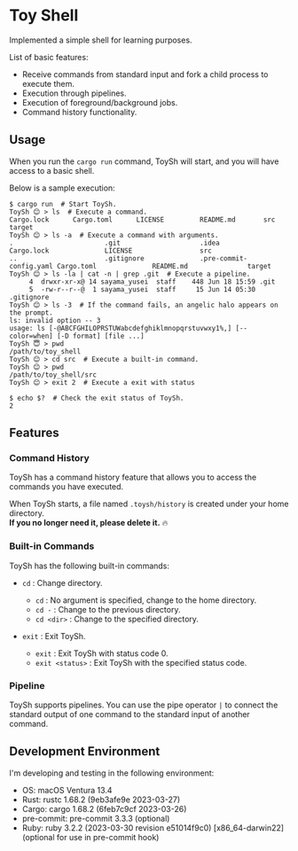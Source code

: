 # Toy Shell

Implemented a simple shell for learning purposes.

List of basic features:

- Receive commands from standard input and fork a child process to execute them.
- Execution through pipelines.
- Execution of foreground/background jobs.
- Command history functionality.

## Usage

When you run the `cargo run` command, ToySh will start, and you will have access to a basic shell.

Below is a sample execution:

```shell
$ cargo run  # Start ToySh.
ToySh 😊 > ls  # Execute a command.
Cargo.lock      Cargo.toml      LICENSE         README.md       src             target
ToySh 😊 > ls -a  # Execute a command with arguments.
.                       .git                    .idea                   Cargo.lock              LICENSE                 src
..                      .gitignore              .pre-commit-config.yaml Cargo.toml              README.md               target
ToySh 😊 > ls -la | cat -n | grep .git  # Execute a pipeline.
     4  drwxr-xr-x@ 14 sayama_yusei  staff    448 Jun 18 15:59 .git
     5  -rw-r--r--@  1 sayama_yusei  staff     15 Jun 14 05:30 .gitignore
ToySh 😊 > ls -3  # If the command fails, an angelic halo appears on the prompt.
ls: invalid option -- 3
usage: ls [-@ABCFGHILOPRSTUWabcdefghiklmnopqrstuvwxy1%,] [--color=when] [-D format] [file ...]
ToySh 😇 > pwd
/path/to/toy_shell
ToySh 😊 > cd src  # Execute a built-in command.
ToySh 😊 > pwd
/path/to/toy_shell/src
ToySh 😊 > exit 2  # Execute a exit with status

$ echo $?  # Check the exit status of ToySh.
2
```

## Features

### Command History

ToySh has a command history feature that allows you to access the commands you have executed.

When ToySh starts, a file named `.toysh/history` is created under your home directory.  
**If you no longer need it, please delete it.** 🔥

### Built-in Commands

ToySh has the following built-in commands:

- `cd` : Change directory.
    - `cd` : No argument is specified, change to the home directory.
    - `cd -` : Change to the previous directory.
    - `cd <dir>` : Change to the specified directory.

- `exit` : Exit ToySh.
    - `exit` : Exit ToySh with status code 0.
    - `exit <status>` : Exit ToySh with the specified status code.

### Pipeline

ToySh supports pipelines.
You can use the pipe operator `|` to connect the standard output of one command to the standard input of another
command.

## Development Environment

I'm developing and testing in the following environment:

- OS: macOS Ventura 13.4
- Rust: rustc 1.68.2 (9eb3afe9e 2023-03-27)
- Cargo: cargo 1.68.2 (6feb7c9cf 2023-03-26)
- pre-commit: pre-commit 3.3.3 (optional)
- Ruby: ruby 3.2.2 (2023-03-30 revision e51014f9c0) [x86_64-darwin22] (optional for use in pre-commit hook)
